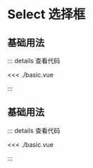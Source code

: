 <script setup lang="ts">
import Basic from './basic.vue'

</script>

# Select 选择框

## 基础用法

<Basic />

::: details 查看代码

<<< ./basic.vue

:::

## 基础用法

<Basic />

::: details 查看代码

<<< ./basic.vue

:::
